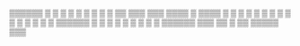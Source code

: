 ▒▒▒▒▒▒    ▒   ▒   ▒
 ▒    ▒       ▒   ▒
 ▒    ▒  ▒▒  ▒▒▒  ▒▒▒    ▒▒▒▒   ▒ ▒▒▒▒
 ▒    ▒   ▒   ▒   ▒  ▒  ▒    ▒   ▒    
 ▒    ▒   ▒   ▒   ▒  ▒  ▒▒▒▒▒▒   ▒ 
 ▒    ▒   ▒   ▒   ▒  ▒  ▒        ▒ 
▒▒▒▒▒▒   ▒▒▒  ▒▒  ▒  ▒▒  ▒▒▒▒▒  ▒▒▒

